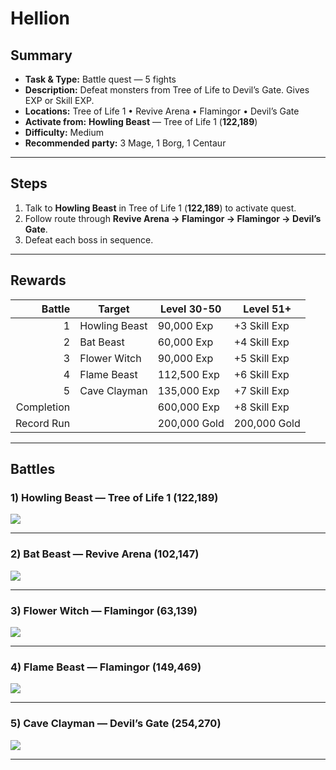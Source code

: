 # Hellion


## Summary
- **Task & Type:** Battle quest — 5 fights
- **Description:** Defeat monsters from Tree of Life to Devil’s Gate. Gives EXP or Skill EXP.
- **Locations:** Tree of Life 1 • Revive Arena • Flamingor • Devil’s Gate
- **Activate from:** **Howling Beast** — Tree of Life 1 (**122,189**)
- **Difficulty:** Medium
- **Recommended party:** 3 Mage, 1 Borg, 1 Centaur

---

## Steps
1. Talk to **Howling Beast** in Tree of Life 1 (**122,189**) to activate quest.  
2. Follow route through **Revive Arena → Flamingor → Flamingor → Devil’s Gate**.  
3. Defeat each boss in sequence.  

---

## Rewards
|     Battle | Target        | Level 30-50  | Level 51+    |
| ---------: | ------------- | ------------ | ------------ |
|          1 | Howling Beast | 90,000 Exp   | +3 Skill Exp |
|          2 | Bat Beast     | 60,000 Exp   | +4 Skill Exp |
|          3 | Flower Witch  | 90,000 Exp   | +5 Skill Exp |
|          4 | Flame Beast   | 112,500 Exp  | +6 Skill Exp |
|          5 | Cave Clayman  | 135,000 Exp  | +7 Skill Exp |
| Completion |               | 600,000 Exp  | +8 Skill Exp |
| Record Run |               | 200,000 Gold | 200,000 Gold |

---

## Battles

### 1) Howling Beast — Tree of Life 1 (**122,189**)
![][img-howling-beast]


---

### 2) Bat Beast — Revive Arena (**102,147**)
![][img-bat-beast]


---

### 3) Flower Witch — Flamingor (**63,139**)
![][img-flower-witch]


---

### 4) Flame Beast — Flamingor (**149,469**)
![][img-flame-beast]


---

### 5) Cave Clayman — Devil’s Gate (**254,270**)
![][img-cave-clayman]


---

[img-howling-beast]: ../assets/monsters/berserker.gif
[img-bat-beast]: ../assets/monsters/flyer.gif
[img-flower-witch]: ../assets/monsters/nepenthes.gif
[img-flame-beast]: ../assets/monsters/hell_cat.gif
[img-cave-clayman]: ../assets/monsters/guard.gif
